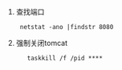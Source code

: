 1. 查找端口
   ```aidl
    netstat -ano |findstr 8080
    ```
2. 强制关闭tomcat
    ```aidl
       taskkill /f /pid ****
    ```